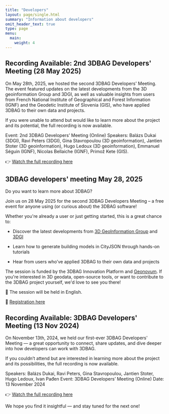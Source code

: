```yaml
---
title: "Developers"
layout: page/single.html
summary: "Information about developers"
omit_header_text: true
type: page
menu:
  main:
    weight: 4
---
```


##  Recording Available: 2nd 3DBAG Developers' Meeting (28 May 2025)

On May 28th, 2025, we hosted the second 3DBAG Developers' Meeting. The event featured updates on the latest developments from the 3D geoinformation Group and 3DGI, as well as valuable insights from users from French National Institute of Geographical and Forest Information (IGNF) and the Geodetic Institute of Slovenia (GIS), who have applied 3DBAG to their own data and projects.

If you were unable to attend but would like to learn more about the project and its potential, the full recording is now available.


Event: 2nd 3DBAG Developers’ Meeting (Online)
Speakers:
Balázs Dukai (3DGI), Ravi Peters (3DGI), Gina Stavropoulou (3D geoinformation), Jantien Stoter (3D geoinformation), Hugo Ledoux (3D geoinformation), Emmanuel Séguin (IGNF), Nicolas Bellaiche (IGNF), Primož Kete (GIS).

👉 [Watch the full recording here](https://youtu.be/M1ebdA58cg8)




## 3DBAG developers' meeting May 28, 2025

Do you want to learn more about 3DBAG?

Join us on 28 May 2025 for the second 3DBAG Developers Meeting – a free event for anyone using (or curious about) the 3DBAG software!

Whether you're already a user or just getting started, this is a great chance to:

- Discover the latest developments from [3D GeoInformation Group](https://3d.bk.tudelft.nl/) and [3DGI](https://3dgi.nl/)

- Learn how to generate building models in CityJSON through hands-on tutorials

- Hear from users who’ve applied 3DBAG to their own data and projects

The session is funded by the 3DBAG Innovation Platform and [Geonovum](https://www.geonovum.nl/).
If you're interested in 3D geodata, open-source tools, or want to contribute to the 3DBAG project yourself, we'd love to see you there!

📍 The session will be held in English.

🔗 [Registration here](https://www.geonovum.nl/agenda/3dbag-developers-meeting-may-28-2025)



##  Recording Available: 3DBAG Developers' Meeting (13 Nov 2024)

On November 13th, 2024, we held our first-ever 3DBAG Developers' Meeting — a great opportunity to connect, share updates, and dive deeper into how developers can work with 3DBAG.

If you couldn’t attend but are interested in learning more about the project and its possibilities, the full recording is now available.

Speakers:
Balázs Dukai, Ravi Peters, Gina Stavropoulou, Jantien Stoter, Hugo Ledoux, Ivan Pađen
Event: 3DBAG Developers’ Meeting (Online)
Date: 13 November 2024

👉 [Watch the full recording here](https://www.youtube.com/watch?v=jctlRddCgiU)

We hope you find it insightful — and stay tuned for the next one!
